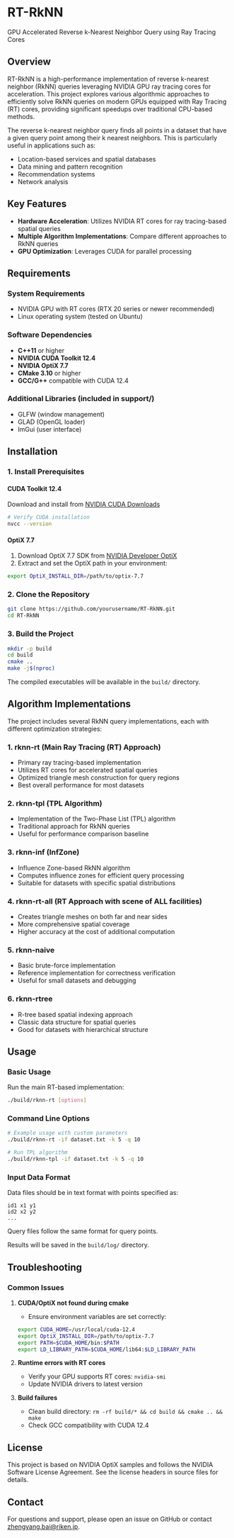 # RT-RkNN

GPU Accelerated Reverse k-Nearest Neighbor Query using Ray Tracing Cores

## Overview

RT-RkNN is a high-performance implementation of reverse k-nearest neighbor (RkNN) queries leveraging NVIDIA GPU ray tracing cores for acceleration. This project explores various algorithmic approaches to efficiently solve RkNN queries on modern GPUs equipped with Ray Tracing (RT) cores, providing significant speedups over traditional CPU-based methods.

The reverse k-nearest neighbor query finds all points in a dataset that have a given query point among their k nearest neighbors. This is particularly useful in applications such as:
- Location-based services and spatial databases
- Data mining and pattern recognition
- Recommendation systems
- Network analysis

## Key Features

- **Hardware Acceleration**: Utilizes NVIDIA RT cores for ray tracing-based spatial queries
- **Multiple Algorithm Implementations**: Compare different approaches to RkNN queries
- **GPU Optimization**: Leverages CUDA for parallel processing

## Requirements

### System Requirements
- NVIDIA GPU with RT cores (RTX 20 series or newer recommended)
- Linux operating system (tested on Ubuntu)

### Software Dependencies
- **C++11** or higher
- **NVIDIA CUDA Toolkit 12.4**
- **NVIDIA OptiX 7.7**
- **CMake 3.10** or higher
- **GCC/G++** compatible with CUDA 12.4

### Additional Libraries (included in support/)
- GLFW (window management)
- GLAD (OpenGL loader)
- ImGui (user interface)

## Installation

### 1. Install Prerequisites

#### CUDA Toolkit 12.4
Download and install from [NVIDIA CUDA Downloads](https://developer.nvidia.com/cuda-downloads)

```bash
# Verify CUDA installation
nvcc --version
```

#### OptiX 7.7
1. Download OptiX 7.7 SDK from [NVIDIA Developer OptiX](https://developer.nvidia.com/designworks/optix/download)
2. Extract and set the OptiX path in your environment:
```bash
export OptiX_INSTALL_DIR=/path/to/optix-7.7
```

### 2. Clone the Repository

```bash
git clone https://github.com/yourusername/RT-RkNN.git
cd RT-RkNN
```

### 3. Build the Project

```bash
mkdir -p build
cd build
cmake ..
make -j$(nproc)
```

The compiled executables will be available in the `build/` directory.

## Algorithm Implementations

The project includes several RkNN query implementations, each with different optimization strategies:

### 1. **rknn-rt** (Main Ray Tracing (RT) Approach)
- Primary ray tracing-based implementation
- Utilizes RT cores for accelerated spatial queries
- Optimized triangle mesh construction for query regions
- Best overall performance for most datasets

### 2. **rknn-tpl** (TPL Algorithm)
- Implementation of the Two-Phase List (TPL) algorithm
- Traditional approach for RkNN queries
- Useful for performance comparison baseline

### 3. **rknn-inf** (InfZone)
- Influence Zone-based RkNN algorithm
- Computes influence zones for efficient query processing
- Suitable for datasets with specific spatial distributions

### 4. **rknn-rt-all** (RT Approach with scene of ALL facilities)
- Creates triangle meshes on both far and near sides
- More comprehensive spatial coverage
- Higher accuracy at the cost of additional computation

### 5. **rknn-naive**
- Basic brute-force implementation
- Reference implementation for correctness verification
- Useful for small datasets and debugging

### 6. **rknn-rtree**
- R-tree based spatial indexing approach
- Classic data structure for spatial queries
- Good for datasets with hierarchical structure

## Usage

### Basic Usage

Run the main RT-based implementation:
```bash
./build/rknn-rt [options]
```

### Command Line Options

```bash
# Example usage with custom parameters
./build/rknn-rt -if dataset.txt -k 5 -q 10

# Run TPL algorithm
./build/rknn-tpl -if dataset.txt -k 5 -q 10
```

### Input Data Format

Data files should be in text format with points specified as:
```
id1 x1 y1
id2 x2 y2
...
```

Query files follow the same format for query points.


Results will be saved in the `build/log/` directory.

## Troubleshooting

### Common Issues

1. **CUDA/OptiX not found during cmake**
   - Ensure environment variables are set correctly:
   ```bash
   export CUDA_HOME=/usr/local/cuda-12.4
   export OptiX_INSTALL_DIR=/path/to/optix-7.7
   export PATH=$CUDA_HOME/bin:$PATH
   export LD_LIBRARY_PATH=$CUDA_HOME/lib64:$LD_LIBRARY_PATH
   ```

2. **Runtime errors with RT cores**
   - Verify your GPU supports RT cores: `nvidia-smi`
   - Update NVIDIA drivers to latest version

3. **Build failures**
   - Clean build directory: `rm -rf build/* && cd build && cmake .. && make`
   - Check GCC compatibility with CUDA 12.4


<!-- ## Citation

If you use this work in your research, please cite:
```bibtex
@software{rtrknn2024,
  title = {RT-RkNN: GPU-Accelerated Reverse k-Nearest Neighbor Query using Ray Tracing Cores},
  author = {Your Name},
  year = {2024},
  url = {https://github.com/yourusername/RT-RkNN}
}
``` -->

## License

This project is based on NVIDIA OptiX samples and follows the NVIDIA Software License Agreement. See the license headers in source files for details.

## Contact

For questions and support, please open an issue on GitHub or contact zhengyang.bai@riken.jp.